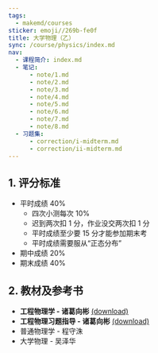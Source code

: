 ```yaml
---
tags:
  - makemd/courses
sticker: emoji//269b-fe0f
title: 大学物理（乙）
sync: /course/physics/index.md
nav:
  - 课程简介: index.md
  - 笔记:
      - note/1.md
      - note/2.md
      - note/3.md
      - note/4.md
      - note/5.md
      - note/6.md
      - note/7.md
      - note/8.md
  - 习题集:
      - correction/i-midterm.md
      - correction/ii-midterm.md
---
```


## 1. 评分标准

- 平时成绩 40%
    - 四次小测每次 10%
    - 迟到两次扣 1 分，作业没交两次扣 1 分
    - 平时成绩至少要 15 分才能参加期末考
    - 平时成绩需要服从“正态分布”
- 期中成绩 20%
- 期末成绩 40%

## 2. 教材及参考书

- **工程物理学 - 诸葛向彬** [(download)](https://pan.memset0.cn/Share/Textbooks/%E5%B7%A5%E7%A8%8B%E7%89%A9%E7%90%86%E5%AD%A6%EF%BC%88%E7%AC%AC%E4%BA%8C%E7%89%88%EF%BC%89%20-%20%E8%AF%B8%E8%91%9B%E5%90%91%E5%BD%AC%20-%20%E6%B5%99%E6%B1%9F%E5%A4%A7%E5%AD%A6%E5%87%BA%E7%89%88%E7%A4%BE.pdf)
- **工程物理习题指导 - 诸葛向彬** [(download)](https://pan.memset0.cn/Share/Textbooks/%E5%B7%A5%E7%A8%8B%E7%89%A9%E7%90%86%E4%B9%A0%E9%A2%98%E6%8C%87%E5%AF%BC%EF%BC%88%E7%AC%AC%E4%BA%8C%E7%89%88%EF%BC%89%20-%20%E8%AF%B8%E8%91%9B%E5%90%91%E5%BD%AC%20-%20%E6%B5%99%E6%B1%9F%E5%A4%A7%E5%AD%A6%E5%87%BA%E7%89%88%E7%A4%BE.pdf)
- 普通物理学 - 程守洙
- 大学物理 - 吴泽华
